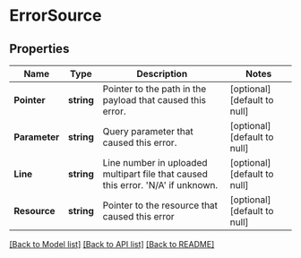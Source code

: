 # ErrorSource

## Properties
Name | Type | Description | Notes
------------ | ------------- | ------------- | -------------
**Pointer** | **string** | Pointer to the path in the payload that caused this error. | [optional] [default to null]
**Parameter** | **string** | Query parameter that caused this error. | [optional] [default to null]
**Line** | **string** | Line number in uploaded multipart file that caused this error. &#39;N/A&#39; if unknown. | [optional] [default to null]
**Resource** | **string** | Pointer to the resource that caused this error | [optional] [default to null]

[[Back to Model list]](../README.md#documentation-for-models) [[Back to API list]](../README.md#documentation-for-api-endpoints) [[Back to README]](../README.md)


